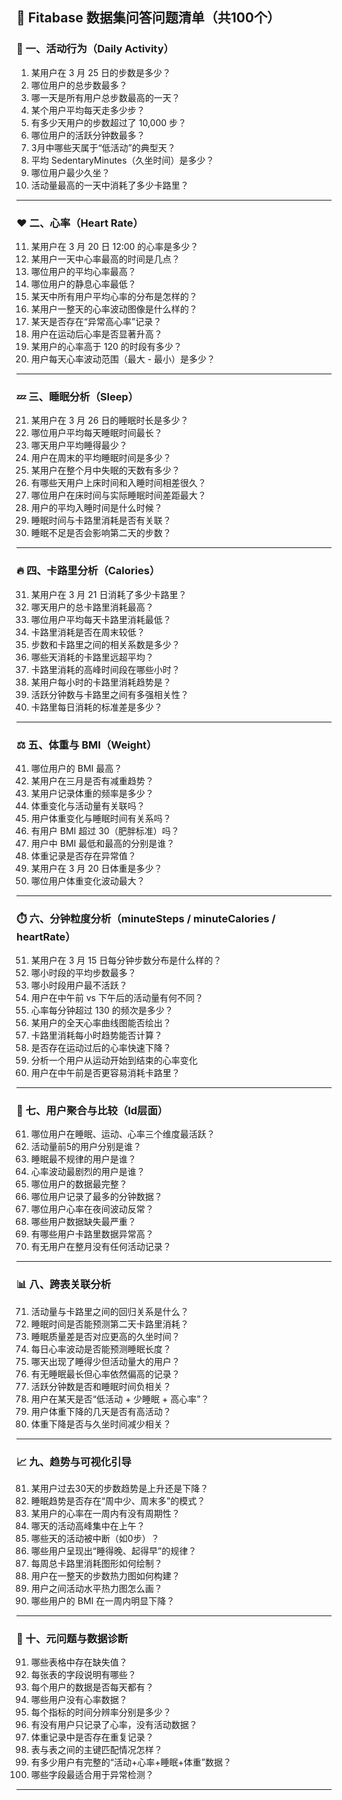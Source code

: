 ## 🧠 Fitabase 数据集问答问题清单（共100个）

### 🥾 一、活动行为（Daily Activity）

1. 某用户在 3 月 25 日的步数是多少？
2. 哪位用户的总步数最多？
3. 哪一天是所有用户总步数最高的一天？
4. 某个用户平均每天走多少步？
5. 有多少天用户的步数超过了 10,000 步？
6. 哪位用户的活跃分钟数最多？
7. 3月中哪些天属于“低活动”的典型天？
8. 平均 SedentaryMinutes（久坐时间）是多少？
9. 哪位用户最少久坐？
10. 活动量最高的一天中消耗了多少卡路里？

---

### ❤️ 二、心率（Heart Rate）

11. 某用户在 3 月 20 日 12:00 的心率是多少？
12. 某用户一天中心率最高的时间是几点？
13. 哪位用户的平均心率最高？
14. 哪位用户的静息心率最低？
15. 某天中所有用户平均心率的分布是怎样的？
16. 某用户一整天的心率波动图像是什么样的？
17. 某天是否存在“异常高心率”记录？
18. 用户在运动后心率是否显著升高？
19. 某用户的心率高于 120 的时段有多少？
20. 用户每天心率波动范围（最大 - 最小）是多少？

---

### 💤 三、睡眠分析（Sleep）

21. 某用户在 3 月 26 日的睡眠时长是多少？
22. 哪位用户平均每天睡眠时间最长？
23. 哪天用户平均睡得最少？
24. 用户在周末的平均睡眠时间是多少？
25. 某用户在整个月中失眠的天数有多少？
26. 有哪些天用户上床时间和入睡时间相差很久？
27. 哪位用户在床时间与实际睡眠时间差距最大？
28. 用户的平均入睡时间是什么时候？
29. 睡眠时间与卡路里消耗是否有关联？
30. 睡眠不足是否会影响第二天的步数？

---

### 🔥 四、卡路里分析（Calories）

31. 某用户在 3 月 21 日消耗了多少卡路里？
32. 哪天用户的总卡路里消耗最高？
33. 哪位用户平均每天卡路里消耗最低？
34. 卡路里消耗是否在周末较低？
35. 步数和卡路里之间的相关系数是多少？
36. 哪些天消耗的卡路里远超平均？
37. 卡路里消耗的高峰时间段在哪些小时？
38. 某用户每小时的卡路里消耗趋势是？
39. 活跃分钟数与卡路里之间有多强相关性？
40. 卡路里每日消耗的标准差是多少？

---

### ⚖️ 五、体重与 BMI（Weight）

41. 哪位用户的 BMI 最高？
42. 某用户在三月是否有减重趋势？
43. 某用户记录体重的频率是多少？
44. 体重变化与活动量有关联吗？
45. 用户体重变化与睡眠时间有关系吗？
46. 有用户 BMI 超过 30（肥胖标准）吗？
47. 用户中 BMI 最低和最高的分别是谁？
48. 体重记录是否存在异常值？
49. 某用户在 3 月 20 日体重是多少？
50. 哪位用户体重变化波动最大？

---

### ⏱️ 六、分钟粒度分析（minuteSteps / minuteCalories / heartRate）

51. 某用户在 3 月 15 日每分钟步数分布是什么样的？
52. 哪小时段的平均步数最多？
53. 哪小时段用户最不活跃？
54. 用户在中午前 vs 下午后的活动量有何不同？
55. 心率每分钟超过 130 的频次是多少？
56. 某用户的全天心率曲线图能否绘出？
57. 卡路里消耗每小时趋势能否计算？
58. 是否存在运动过后的心率快速下降？
59. 分析一个用户从运动开始到结束的心率变化
60. 用户在中午前是否更容易消耗卡路里？

---

### 🧮 七、用户聚合与比较（Id层面）

61. 哪位用户在睡眠、运动、心率三个维度最活跃？
62. 活动量前5的用户分别是谁？
63. 睡眠最不规律的用户是谁？
64. 心率波动最剧烈的用户是谁？
65. 哪位用户的数据最完整？
66. 哪位用户记录了最多的分钟数据？
67. 哪位用户心率在夜间波动反常？
68. 哪些用户数据缺失最严重？
69. 有哪些用户卡路里数据异常高？
70. 有无用户在整月没有任何活动记录？

---

### 📊 八、跨表关联分析

71. 活动量与卡路里之间的回归关系是什么？
72. 睡眠时间是否能预测第二天卡路里消耗？
73. 睡眠质量差是否对应更高的久坐时间？
74. 每日心率波动是否能预测睡眠长度？
75. 哪天出现了睡得少但活动量大的用户？
76. 有无睡眠最长但心率依然偏高的记录？
77. 活跃分钟数是否和睡眠时间负相关？
78. 用户在某天是否“低活动 + 少睡眠 + 高心率”？
79. 用户体重下降的几天是否有高活动？
80. 体重下降是否与久坐时间减少相关？

---

### 📈 九、趋势与可视化引导

81. 某用户过去30天的步数趋势是上升还是下降？
82. 睡眠趋势是否存在“周中少、周末多”的模式？
83. 某用户的心率在一周内有没有周期性？
84. 哪天的活动高峰集中在上午？
85. 哪些天的活动被中断（如0步）？
86. 哪些用户呈现出“睡得晚、起得早”的规律？
87. 每周总卡路里消耗图形如何绘制？
88. 用户在一整天的步数热力图如何构建？
89. 用户之间活动水平热力图怎么画？
90. 哪些用户的 BMI 在一周内明显下降？

---

### 🤖 十、元问题与数据诊断

91. 哪些表格中存在缺失值？
92. 每张表的字段说明有哪些？
93. 每个用户的数据是否每天都有？
94. 哪些用户没有心率数据？
95. 每个指标的时间分辨率分别是多少？
96. 有没有用户只记录了心率，没有活动数据？
97. 体重记录中是否存在重复记录？
98. 表与表之间的主键匹配情况怎样？
99. 有多少用户有完整的“活动+心率+睡眠+体重”数据？
100. 哪些字段最适合用于异常检测？

---